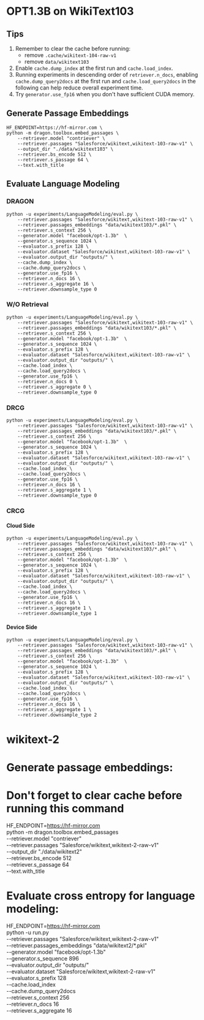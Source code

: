 # OPT1.3B on WikiText103
## Tips
1. Remember to clear the cache before running: 
   - remove `.cache/wikitext-104-raw-v1`
   - remove `data/wikitext103`
2. Enable `cache.dump_index` at the first run and `cache.load_index`.
3. Running experiments in descending order of `retriever.n_docs`, enabling `cache.dump_query2docs` at the first run and `cache.load_query2docs` in the following can help reduce overall experiment time.
4. Try `generator.use_fp16` when you don't have sufficient CUDA memory.

## Generate Passage Embeddings
```shell
HF_ENDPOINT=https://hf-mirror.com \
python -m dragon.toolbox.embed_passages \
    --retriever.model "contriever" \
    --retriever.passages "Salesforce/wikitext,wikitext-103-raw-v1" \
    --output_dir "./data/wikitext103" \
    --retriever.bs_encode 512 \
    --retriever.s_passage 64 \
    --text.with_title
```
## Evaluate Language Modeling
### DRAGON
```shell
python -u experiments/LanguageModeling/eval.py \
    --retriever.passages "Salesforce/wikitext,wikitext-103-raw-v1" \
    --retriever.passages_embeddings "data/wikitext103/*.pkl" \
    --retriever.s_context 256 \
    --generator.model "facebook/opt-1.3b"  \
    --generator.s_sequence 1024 \
    --evaluator.s_prefix 128 \
    --evaluator.dataset "Salesforce/wikitext,wikitext-103-raw-v1" \
    --evaluator.output_dir "outputs/" \
    --cache.dump_index \
    --cache.dump_query2docs \
    --generator.use_fp16 \
    --retriever.n_docs 16 \
    --retriever.s_aggregate 16 \
    --retriever.downsample_type 0
```
### W/O Retrieval
```shell
python -u experiments/LanguageModeling/eval.py \
    --retriever.passages "Salesforce/wikitext,wikitext-103-raw-v1" \
    --retriever.passages_embeddings "data/wikitext103/*.pkl" \
    --retriever.s_context 256 \
    --generator.model "facebook/opt-1.3b"  \
    --generator.s_sequence 1024 \
    --evaluator.s_prefix 128 \
    --evaluator.dataset "Salesforce/wikitext,wikitext-103-raw-v1" \
    --evaluator.output_dir "outputs/" \
    --cache.load_index \
    --cache.load_query2docs \
    --generator.use_fp16 \
    --retriever.n_docs 0 \
    --retriever.s_aggregate 0 \
    --retriever.downsample_type 0
```
### DRCG
```shell
python -u experiments/LanguageModeling/eval.py \
    --retriever.passages "Salesforce/wikitext,wikitext-103-raw-v1" \
    --retriever.passages_embeddings "data/wikitext103/*.pkl" \
    --retriever.s_context 256 \
    --generator.model "facebook/opt-1.3b"  \
    --generator.s_sequence 1024 \
    --evaluator.s_prefix 128 \
    --evaluator.dataset "Salesforce/wikitext,wikitext-103-raw-v1" \
    --evaluator.output_dir "outputs/" \
    --cache.load_index \
    --cache.load_query2docs \
    --generator.use_fp16 \
    --retriever.n_docs 16 \
    --retriever.s_aggregate 1 \
    --retriever.downsample_type 0
```
### CRCG
#### Cloud Side
```shell
python -u experiments/LanguageModeling/eval.py \
    --retriever.passages "Salesforce/wikitext,wikitext-103-raw-v1" \
    --retriever.passages_embeddings "data/wikitext103/*.pkl" \
    --retriever.s_context 256 \
    --generator.model "facebook/opt-1.3b"  \
    --generator.s_sequence 1024 \
    --evaluator.s_prefix 128 \
    --evaluator.dataset "Salesforce/wikitext,wikitext-103-raw-v1" \
    --evaluator.output_dir "outputs/" \
    --cache.load_index \
    --cache.load_query2docs \
    --generator.use_fp16 \
    --retriever.n_docs 16 \
    --retriever.s_aggregate 1 \
    --retriever.downsample_type 1
```
#### Device Side
```shell
python -u experiments/LanguageModeling/eval.py \
    --retriever.passages "Salesforce/wikitext,wikitext-103-raw-v1" \
    --retriever.passages_embeddings "data/wikitext103/*.pkl" \
    --retriever.s_context 256 \
    --generator.model "facebook/opt-1.3b"  \
    --generator.s_sequence 1024 \
    --evaluator.s_prefix 128 \
    --evaluator.dataset "Salesforce/wikitext,wikitext-103-raw-v1" \
    --evaluator.output_dir "outputs/" \
    --cache.load_index \
    --cache.load_query2docs \
    --generator.use_fp16 \
    --retriever.n_docs 16 \
    --retriever.s_aggregate 1 \
    --retriever.downsample_type 2
```
# wikitext-2
# Generate passage embeddings:
# Don't forget to clear cache before running this command
HF_ENDPOINT=https://hf-mirror.com \
python -m dragon.toolbox.embed_passages \
    --retriever.model "contriever" \
    --retriever.passages "Salesforce/wikitext,wikitext-2-raw-v1" \
    --output_dir "./data/wikitext2" \
    --retriever.bs_encode 512 \
    --retriever.s_passage 64 \
    --text.with_title
# Evaluate cross entropy for language modeling:
HF_ENDPOINT=https://hf-mirror.com \
python -u run.py \
    --retriever.passages "Salesforce/wikitext,wikitext-2-raw-v1" \
    --retriever.passages_embeddings "data/wikitext2/*.pkl" \
    --generator.model "facebook/opt-1.3b"  \
    --generator.s_sequence 896 \
    --evaluator.output_dir "outputs/" \
    --evaluator.dataset "Salesforce/wikitext,wikitext-2-raw-v1" \
    --evaluator.s_prefix 128 \
    --cache.load_index \
    --cache.dump_query2docs \
    --retriever.s_context 256 \
    --retriever.n_docs 16 \
    --retriever.s_aggregate 16